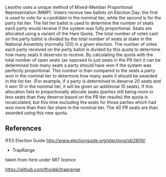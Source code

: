 Lesotho uses a unique method of Mixed-Member Proportional Representation (MMP). Voters receive two ballots on Election Day; the first is used to vote for a candidate in the nominal tier, while the second is for the party list tier. The list tier ballot is used to determine the number of seats each party would receive if the system was fully proportional. Seats are allocated using a variant of the Hare Quota. The total number of votes cast on the party ballot is divided by the total number of seats at stake in the National Assembly (normally 120) in a given election. The number of votes each party received on the party ballot is divided by this quota to determine how many seats it deserves to receive. By calculating the quota with the total number of open seats (as opposed to just seats in the PR tier) it can be determined how many seats a party should have won if the system was perfectly proportional. This number is than compared to the seats a party won in the nominal tier to determine how many seats it should be awarded in the list tier. (For example, if a party is determined to deserve 20 seats and it won 10 in the nominal tier, it will be given an additional 10 seats). If this allocation fails to proportionally allocate seats (parties still being more or less seats than they deserve based on the PR tier results) the quota is recalculated, but this time excluding the seats for those parties which had won more than their fair share in the nominal tier. The 40 PR seats are than awarded using this new quota.

## References
IFES Election Guide
http://www.electionguide.org/elections/id/2809/

* TrapRange

taken from here under MIT licence

https://github.com/thoqbk/traprange
